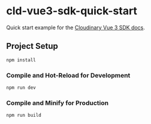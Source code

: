 # cld-vue3-sdk-quick-start

Quick start example for the [Cloudinary Vue 3 SDK docs](https://cloudinary.com/documentation/vue_quick_start).


## Project Setup

```sh
npm install
```

### Compile and Hot-Reload for Development

```sh
npm run dev
```

### Compile and Minify for Production

```sh
npm run build
```

